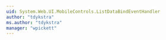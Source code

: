 ```yaml
---
uid: System.Web.UI.MobileControls.ListDataBindEventHandler
author: "tdykstra"
ms.author: "tdykstra"
manager: "wpickett"
---
```

